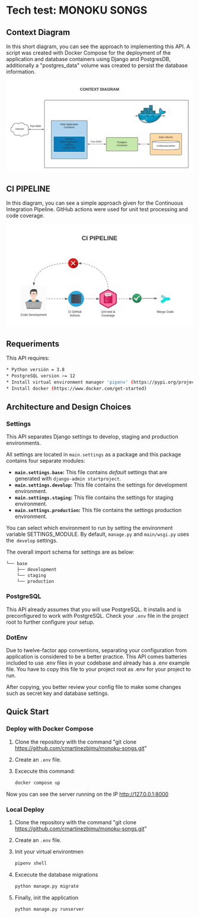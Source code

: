 # Tech test: MONOKU SONGS



## Context Diagram

In this short diagram, you can see the approach to implementing this API. A script was created with Docker Compose for the deployment of the application and database containers using Django and PostgresDB, additionally a "postgres_data" volume was created to persist the database information. 

![Context diagram](https://github.com/cmartinezbjmu/monoku-songs/blob/develop/docs/img/monoku_context.jpeg)

## CI PIPELINE

In this diagram, you can see a simple approach given for the Continuous Integration Pipeline. GitHub actions were used for unit test processing and code coverage. 

![CI Pipeline](https://github.com/cmartinezbjmu/monoku-songs/blob/develop/docs/img/ci_pipeline.jpeg)

## Requeriments

This API requires:

```bash
* Python versión = 3.8
* PostgreSQL version >= 12
* Install virtual environment manager 'pipenv' (https://pypi.org/project/pipenv/)
* Install docker (https://www.docker.com/get-started)
```

## Architecture and Design Choices

### Settings

This API separates Django settings to develop, staging and production environments.

All settings are located in `main.settings` as a package and this package contains four separate modules:

- **`main.settings.base`:** This file contains *default* settings that are generated with `django-admin startproject`.
- **`main.settings.develop`:** This file contains the settings for development environment.
- **`main.settings.staging`:** This file contains the settings for staging environment.
- **`main.settings.production`:** This file contains the settings production environment.

You can select which environment to run by setting the environment variable SETTINGS_MODULE. By default, `manage.py` and `main/wsgi.py` uses the` develop` settings.

The overall import schema for settings are as below:

```
└── base
    ├── development
    └── staging
    └── production
```

### PostgreSQL

This API already assumes that you will use PostgreSQL. It installs and is preconfigured to work with PostgreSQL. Check your `.env` file in the project root to further configure your setup.

### DotEnv

Due to twelve-factor app conventions, separating your configuration from application is considered to be a better practice. This API comes batteries included to use .env files in your codebase and already has a .env example file. You have to copy this file to your project root as .env for your project to run.

After copying, you better review your config file to make some changes such as secret key and database settings.



## Quick Start

### Deploy with Docker Compose

1. Clone the repository with the command "git clone https://github.com/cmartinezbjmu/monoku-songs.git"

2. Create an `.env` file.

3. Excecute this command:

   ```bash
   docker compose up
   ```

Now you can see the server running on the IP http://127.0.0.1:8000

### Local Deploy

1. Clone the repository with the command "git clone https://github.com/cmartinezbjmu/monoku-songs.git"

2. Create an `.env` file.

3. Init your virtual environtmen 

   ```bash
   pipenv shell
   ```

4. Excecute the database migrations

   ```bash
   python manage.py migrate
   ```

5. Finally, init the application

   ```bash
   python manage.py runserver
   ```



